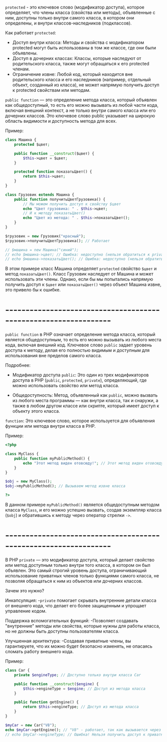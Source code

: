 `protected` - это ключевое слово (модификатор доступа), которое определяет, что члены класса (свойства или методы), объявленные с ним, доступны только внутри самого класса, в котором они определены, и внутри классов-наследников (подклассов).

Как работает `protected`:
- Доступ внутри класса:
      Методы и свойства с модификатором protected могут быть использованы в том же классе, где они были объявлены. 
- Доступ в дочерних классах:
      Классы, которые наследуют от родительского класса, также могут обращаться к его protected членам. 
- Ограничение извне:
    Любой код, который находится вне родительского класса и его наследников (например, отдельный объект, созданный из класса), не может напрямую получить доступ к protected свойствам или методам.

`public function` — это определение метода класса, который объявлен как общедоступный, то есть его можно вызывать из любой части кода, включая внешний контекст, а не только внутри самого класса или его дочерних классов. Это ключевое слово public указывает на широкую область видимости и доступность метода для всех. 

Пример:
```PHP
class Машина {
    protected $цвет;

    public function __construct($цвет) {
        $this->цвет = $цвет;
    }

    protected function показатьЦвет() {
        return $this->цвет;
    }
}

class Грузовик extends Машина {
    public function получитьЦветГрузовика() {
        // Мы можем получить доступ к свойству $цвет
        echo "Цвет грузовика: " . $this->цвет;
        // И к методу показатьЦвет()
        echo "Цвет из метода: " . $this->показатьЦвет();
    }
}

$грузовик = new Грузовик("красный");
$грузовик->получитьЦветГрузовика(); // Работает

// $машина = new Машина("синий");
// echo $машина->цвет; // Ошибка: недоступно (нельзя обратиться к private)
// echo $машина->показатьЦвет(); // Ошибка: недоступно (нельзя обратиться к private)
```
В этом примере класс Машина определяет `protected` свойство `$цвет` и метод `показатьЦвет()`. Класс Грузовик наследует от Машина и может использовать эти члены. Однако, если бы мы попытались напрямую получить доступ к `$цвет` или `показатьЦвет()` через объект Машина извне, это привело бы к ошибке. 



# ----------------------------------------------------------------

`public function` в PHP означает определение метода класса, который является общедоступным, то есть его можно вызывать из любого места кода, включая внешний код. Ключевое слово `public` задает уровень доступа к методу, делая его полностью видимым и доступным для использования вне пределов самого класса. 

Подробнее:

- Модификатор доступа `public`: Это один из трех модификаторов доступа в PHP (`public`, `protected`, `private`), определяющий, где можно использовать свойство или метод класса.
  
- Общедоступность: Метод, объявленный как `public`, можно вызвать из любого места программы — как внутри класса, так и снаружи, а также в любом другом классе или скрипте, который имеет доступ к объекту этого класса.
  
`function`: Это ключевое слово, которое используется для объявления функции или метода внутри класса в PHP. 

Пример:
```PHP
<?php

class MyClass {
    public function myPublicMethod() {
        echo "Этот метод виден отовсюду!"; // Этот метод виден отовсюду!
    }
}

$obj = new MyClass();
$obj->myPublicMethod(); // Вызываем метод извне класса

?>
```
В данном примере `myPublicMethod()` является общедоступным методом класса `MyClass`, и его можно успешно вызвать, создав экземпляр класса (`$obj`) и обратившись к методу через оператор стрелки `->`. 


# ----------------------------------------------------------------



В PHP `private` — это модификатор доступа, который делает свойство или метод доступным только внутри того класса, в котором он был объявлен. Это самый строгий уровень доступа, ограничивающий использование приватных членов только функциями самого класса, не позволяя обращаться к ним из объектов или дочерних классов. 

Зачем это нужно? 

Инкапсуляция: 
      -`private` помогает скрывать внутренние детали класса от внешнего кода, что делает его более защищенным и упрощает управление кодом.

Поддержка вспомогательных функций: 
      -Позволяет создавать "внутренние" методы или свойства, которые нужны для работы класса, но не должны быть доступны пользователям класса.
      
Улучшенная архитектура: 
      -Создавая приватные члены, вы гарантируете, что их можно будет безопасно изменять, не опасаясь сломать работу внешнего кода.

Пример:
```php
class Car {
    private $engineType; // Доступно только внутри класса Car

    public function __construct($engine) {
        $this->engineType = $engine; // Доступ из метода класса
    }

    public function getEngine() {
        return $this->engineType; // Доступ из метода класса
    }
}

$myCar = new Car("V8");
echo $myCar->getEngine(); // "V8" - работает, так как вызывается через public метод
// echo $myCar->engineType; // Ошибка! Нельзя получить доступ к приватному свойству напрямую извне класса [1, 5]
```





